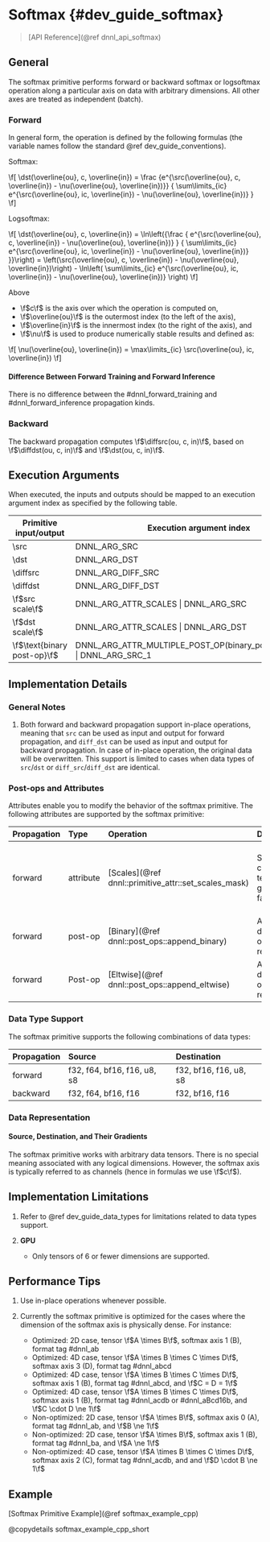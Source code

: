 Softmax {#dev_guide_softmax}
============================

>
> [API Reference](@ref dnnl_api_softmax)
>

## General

The softmax primitive performs forward or backward softmax or logsoftmax
operation along a particular axis on data with arbitrary dimensions. All other
axes are treated as independent (batch).

### Forward

In general form, the operation is defined by the following formulas (the
variable names follow the standard @ref dev_guide_conventions).

Softmax:

\f[
    \dst(\overline{ou}, c, \overline{in}) =
        \frac
        {e^{\src(\overline{ou}, c, \overline{in}) - \nu(\overline{ou}, \overline{in})}}
        {
            \sum\limits_{ic}
                e^{\src(\overline{ou}, ic, \overline{in}) - \nu(\overline{ou}, \overline{in})}
        }
\f]

Logsoftmax:

\f[
    \dst(\overline{ou}, c, \overline{in}) =
        \ln\left({\frac
        {
            e^{\src(\overline{ou}, c, \overline{in}) - \nu(\overline{ou}, \overline{in})}
        }
        {
            \sum\limits_{ic}
                e^{\src(\overline{ou}, ic, \overline{in}) - \nu(\overline{ou}, \overline{in})}
        }}\right) =
        \left(\src(\overline{ou}, c, \overline{in}) - \nu(\overline{ou}, \overline{in})\right)
            - \ln\left(
                    \sum\limits_{ic}
                    e^{\src(\overline{ou}, ic, \overline{in}) - \nu(\overline{ou}, \overline{in})}
                 \right)
\f]

Above

- \f$c\f$ is the axis over which the operation is computed on,
- \f$\overline{ou}\f$ is the outermost index (to the left of the axis),
- \f$\overline{in}\f$ is the innermost index (to the right of the axis), and
- \f$\nu\f$ is used to produce numerically stable results and defined as:

\f[
    \nu(\overline{ou}, \overline{in}) =
        \max\limits_{ic}
        \src(\overline{ou}, ic, \overline{in})
\f]

#### Difference Between Forward Training and Forward Inference

There is no difference between the #dnnl_forward_training
and #dnnl_forward_inference propagation kinds.

### Backward

The backward propagation computes \f$\diffsrc(ou, c, in)\f$, based on
\f$\diffdst(ou, c, in)\f$ and \f$\dst(ou, c, in)\f$.

## Execution Arguments
When executed, the inputs and outputs should be mapped to an execution
argument index as specified by the following table.

| Primitive input/output      | Execution argument index                                                  |
|-----------------------------|---------------------------------------------------------------------------|
| \src                        | DNNL_ARG_SRC                                                              |
| \dst                        | DNNL_ARG_DST                                                              |
| \diffsrc                    | DNNL_ARG_DIFF_SRC                                                         |
| \diffdst                    | DNNL_ARG_DIFF_DST                                                         |
| \f$src scale\f$             | DNNL_ARG_ATTR_SCALES \| DNNL_ARG_SRC                                      |
| \f$dst scale\f$             | DNNL_ARG_ATTR_SCALES \| DNNL_ARG_DST                                      |
| \f$\text{binary post-op}\f$ | DNNL_ARG_ATTR_MULTIPLE_POST_OP(binary_post_op_position) \| DNNL_ARG_SRC_1 |

## Implementation Details

### General Notes

1. Both forward and backward propagation support in-place operations, meaning
   that `src` can be used as input and output for forward propagation, and
   `diff_dst` can be used as input and output for backward propagation. In case
   of in-place operation, the original data will be overwritten. This support is
   limited to cases when data types of `src`/`dst` or `diff_src`/`diff_dst` are
   identical.

### Post-ops and Attributes

Attributes enable you to modify the behavior of the softmax primitive.
The following attributes are supported by the softmax primitive:

| Propagation | Type      | Operation                                            | Description                                                   | Restrictions                                                           |
|:------------|:----------|:-----------------------------------------------------|:--------------------------------------------------------------|:-----------------------------------------------------------------------|
| forward     | attribute | [Scales](@ref dnnl::primitive_attr::set_scales_mask) | Scales the corresponding tensor by the given scale factor(s). | Supported only for int8 softmax and one scale per tensor is supported. |
| forward     | post-op   | [Binary](@ref dnnl::post_ops::append_binary)         | Applies a @ref dnnl_api_binary operation to the result        | General binary post-op restrictions                                    |
| forward     | Post-op   | [Eltwise](@ref dnnl::post_ops::append_eltwise)       | Applies an @ref dnnl_api_eltwise operation to the result.     |                                                                        |


### Data Type Support

The softmax primitive supports the following combinations of data types:

| Propagation | Source                      | Destination            |
|:------------|:----------------------------|:-----------------------|
| forward     | f32, f64, bf16, f16, u8, s8 | f32, bf16, f16, u8, s8 |
| backward    | f32, f64, bf16, f16         | f32, bf16, f16         |

### Data Representation

#### Source, Destination, and Their Gradients

The softmax primitive works with arbitrary data tensors. There is no special
meaning associated with any logical dimensions. However, the softmax axis is
typically referred to as channels (hence in formulas we use \f$c\f$).


## Implementation Limitations

1. Refer to @ref dev_guide_data_types for limitations related to data types
   support.

2. **GPU**
   - Only tensors of 6 or fewer dimensions are supported.

## Performance Tips

1. Use in-place operations whenever possible.

2. Currently the softmax primitive is optimized for the cases where
   the dimension of the softmax axis is physically dense. For instance:
   - Optimized: 2D case, tensor \f$A \times B\f$,
                softmax axis 1 (B), format tag #dnnl_ab
   - Optimized: 4D case, tensor \f$A \times B \times C \times D\f$,
                softmax axis 3 (D), format tag #dnnl_abcd
   - Optimized: 4D case, tensor \f$A \times B \times C \times D\f$,
                softmax axis 1 (B), format tag #dnnl_abcd, and
                \f$C = D = 1\f$
   - Optimized: 4D case, tensor \f$A \times B \times C \times D\f$,
                softmax axis 1 (B), format tag #dnnl_acdb or #dnnl_aBcd16b, and
                \f$C \cdot D \ne 1\f$
   - Non-optimized: 2D case, tensor \f$A \times B\f$,
                    softmax axis 0 (A), format tag #dnnl_ab,
                    and \f$B \ne 1\f$
   - Non-optimized: 2D case, tensor \f$A \times B\f$,
                    softmax axis 1 (B), format tag #dnnl_ba,
                    and \f$A \ne 1\f$
   - Non-optimized: 4D case, tensor \f$A \times B \times C \times D\f$,
                    softmax axis 2 (C), format tag #dnnl_acdb, and
                    and \f$D \cdot B \ne 1\f$

## Example

[Softmax Primitive Example](@ref softmax_example_cpp)

@copydetails softmax_example_cpp_short
